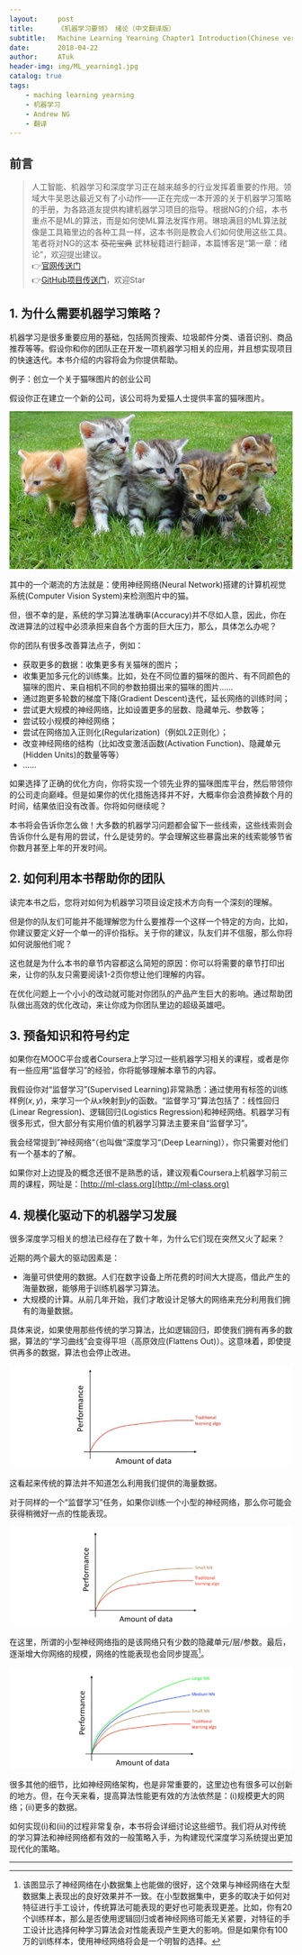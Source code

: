```yaml
---
layout:     post
title:      《机器学习要领》 绪论（中文翻译版）
subtitle:   Machine Learning Yearning Chapter1 Introduction(Chinese ver)
date:       2018-04-22
author:     ATuk
header-img: img/ML_yearning1.jpg
catalog: true
tags:
    - maching learning yearning
    - 机器学习
    - Andrew NG
    - 翻译
---
```


## 前言

> 人工智能、机器学习和深度学习正在越来越多的行业发挥着重要的作用。领域大牛吴恩达最近又有了小动作——正在完成一本开源的关于机器学习策略的手册，为各路道友提供构建机器学习项目的指导。根据NG的介绍，本书重点不是ML的算法，而是如何使ML算法发挥作用。琳琅满目的ML算法就像是工具箱里边的各种工具一样，这本书则是教会人们如何使用这些工具。笔者将对NG的这本 ~~葵花宝典~~ 武林秘籍进行翻译，本篇博客是“第一章：绪论”，欢迎提出建议。   
👉[官网传送门](http://www.mlyearning.org/)<br>
👉[GitHub项目传送门](https://github.com/AlbertHG/Machine-Learning-Yearning-Chinese-ver)，欢迎Star

## 1. 为什么需要机器学习策略？

机器学习是很多重要应用的基础，包括网页搜索、垃圾邮件分类、语音识别、商品推荐等等。假设你和你的团队正在开发一项机器学习相关的应用，并且想实现项目的快速迭代。本书介绍的内容将会为你提供帮助。

例子：创立一个关于猫咪图片的创业公司

假设你正在建立一个新的公司，该公司将为爱猫人士提供丰富的猫咪图片。

![](https://raw.githubusercontent.com/AlbertHG/alberthg.github.io/master/makedown_img/20180422mlyearning/0.jpg)

其中的一个潮流的方法就是：使用神经网络(Neural Network)搭建的计算机视觉系统(Computer Vision System)来检测图片中的猫。

但，很不幸的是，系统的学习算法准确率(Accuracy)并不尽如人意，因此，你在改进算法的过程中必须承担来自各个方面的巨大压力，那么，具体怎么办呢？

你的团队有很多改善算法点子，例如：

- 获取更多的数据：收集更多有关猫咪的图片；
- 收集更加多元化的训练集。比如，处在不同位置的猫咪的图片、有不同颜色的猫咪的图片、来自相机不同的参数拍摄出来的猫咪的图片……
- 通过跑更多轮数的梯度下降(Gradient Descent)迭代，延长网络的训练时间；
- 尝试更大规模的神经网络，比如设置更多的层数、隐藏单元、参数等；
- 尝试较小规模的神经网络；
- 尝试在网络加入正则化(Regularization)（例如L2正则化）；
- 改变神经网络的结构（比如改变激活函数(Activation Function)、隐藏单元(Hidden Units)的数量等等）
- ……

如果选择了正确的优化方向，你将实现一个领先业界的猫咪图库平台，然后带领你的公司走向巅峰。但是如果你的优化措施选择并不好，大概率你会浪费掉数个月的时间，结果依旧没有改善。你将如何继续呢？

本书将会告诉你怎么做！大多数的机器学习问题都会留下一些线索，这些线索则会告诉你什么是有用的尝试，什么是徒劳的。学会理解这些暴露出来的线索能够节省你数月甚至上年的开发时间。

## 2. 如何利用本书帮助你的团队

读完本书之后，您将对如何为机器学习项目设定技术方向有一个深刻的理解。

但是你的队友们可能并不能理解您为什么要推荐一个这样一个特定的方向，比如，你建议要定义好一个单一的评价指标。关于你的建议，队友们并不信服，那么你将如何说服他们呢？

这也就是为什么本书的章节内容都这么简短的原因：你可以将需要的章节打印出来，让你的队友只需要阅读1-2页你想让他们理解的内容。

在优化问题上一个小小的改动就可能对你团队的产品产生巨大的影响。通过帮助团队做出高效的优化改动，来让你成为你团队里边的超级英雄吧。

## 3. 预备知识和符号约定

如果你在MOOC平台或者Coursera上学习过一些机器学习相关的课程，或者是你有一些应用“监督学习”的经验，你将能够理解本章节的内容。

我假设你对“监督学习”(Supervised Learning​​)非常熟悉：通过使用有标签的训练样例$(x,y)$，来学习一个从$x$映射到$y$的函数。“监督学习”算法包括了：线性回归(Linear
Regression)、逻辑回归(Logistics Regression)和神经网络。机器学习有很多形式，但大部分有实用价值的机器学习算法主要来自“监督学习”。

我会经常提到”神经网络“（也叫做“深度学习“(Deep Learning)），你只需要对他们有一个基本的了解。

如果你对上边提及的概念还很不是熟悉的话，建议观看Coursera上机器学习前三周的课程，网址是：[http://ml-class.org](http://ml-class.org)

## 4. 规模化驱动下的机器学习发展

很多深度学习相关的想法已经存在了数十年，为什么它们现在突然又火了起来？

近期的两个最大的驱动因素是：

- 海量可供使用的数据。人们在数字设备上所花费的时间大大提高，借此产生的海量数据，能够用于训练机器学习算法。
- 大规模的计算。从前几年开始，我们才敢设计足够大的网络来充分利用我们拥有的海量数据。

具体来说，如果使用那些传统的学习算法，比如逻辑回归，即使我们拥有再多的数据，算法的“学习曲线”会变得平坦（高原效应(Flattens
Out)）。这意味着，即使提供再多的数据，算法也会停止改进。

![](https://raw.githubusercontent.com/AlbertHG/alberthg.github.io/master/makedown_img/20180422mlyearning/1.jpg)

这看起来传统的算法并不知道怎么利用我们提供的海量数据。

对于同样的一个“监督学习”任务，如果你训练一个小型的神经网络，那么你可能会获得稍微好一点的性能表现。

![](https://raw.githubusercontent.com/AlbertHG/alberthg.github.io/master/makedown_img/20180422mlyearning/2.png)

在这里，所谓的小型神经网络指的是该网络只有少数的隐藏单元/层/参数。最后，逐渐增大你网络的规模，网络的性能表现也会同步提高[^1]。

[^1]:该图显示了神经网络在小数据集上也能做的很好，这个效果与神经网络在大型数据集上表现出的良好效果并不一致。在小型数据集中，更多的取决于如何对特征进行手工设计，传统算法可能表现的更好也可能表现更差。比如，你有20个训练样本，那么是否使用逻辑回归或者神经网络可能无关紧要，对特征的手工设计比选择何种学习算法会对性能表现产生更大的影响。但是如果你有100万的训练样本，使用神经网络将会是一个明智的选择。

![](https://raw.githubusercontent.com/AlbertHG/alberthg.github.io/master/makedown_img/20180422mlyearning/3.png)

很多其他的细节，比如神经网络架构，也是非常重要的，这里边也有很多可以创新的地方。但，在今天来看，提高算法性能更有效的方法依然是：(i)规模更大的网络；(ii)更多的数据。

如何实现(i)和(ii)的过程非常复杂，本书将会详细讨论这些细节。我们将从对传统的学习算法和神经网络都有效的一般策略入手，为构建现代深度学习系统提出更加现代化的策略。

----
